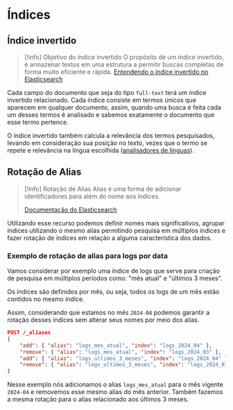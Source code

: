 # Índices
## Índice invertido

> [!info] Objetivo do índice invertido
> O propósito de um índice invertido, é armazenar textos em uma estrutura a permitir buscas completas de forma muito eficiente e rápida.
> [Entendendo o índice invertido no Elasticsearch](https://codingexplained.com/coding/elasticsearch/understanding-the-inverted-index-in-elasticsearch)

Cada campo do documento que seja do tipo `full-text` terá um índice invertido relacionado. Cada índice consiste em termos únicos que aparecem em qualquer documento, assim, quando uma busca é feita cada um desses termos é analisado e sabemos exatamente o documento que esse termo pertence.

O índice invertido também calcula a relevância dos termos pesquisados, levando em consideração sua posição no texto, vezes que o termo se repete e relevância na língua escolhida ([analisadores de línguas](https://www.elastic.co/guide/en/elasticsearch/reference/current/analysis-lang-analyzer.html)).

## Rotação de Alias

> [!info] Rotação de Alias
> Alias é uma forma de adicionar identificadores para além do nome aos índices. 
> 
> [Documentação do Elasticsearch](https://www.elastic.co/guide/en/elasticsearch/reference/current/indices-aliases.html)

Utilizando esse recurso podemos definir nomes mais significativos, agrupar índices utilizando o mesmo alias permitindo pesquisa em múltiplos índices e fazer rotação de índices em relação a alguma característica dos dados.

### Exemplo de rotação de alias para logs por data

Vamos considerar por exemplo uma índice de logs que serve para criação de pesquisa em múltiplos períodos como: "mês atual" e "últimos 3 meses".

Os índices são definidos por mês, ou seja, todos os logs de um mês estão contidos no mesmo índice.

Assim, considerando que estamos no mês `2024-04` podemos garantir a rotação desses índices sem alterar seus nomes por meio dos alias.

```json
POST /_aliases
{
	"add": { "alias": "logs_mes_atual", "index": "logs_2024_04" },
	"remove": { "alias": "logs_mes_atual", "index": "logs_2024_03" },
	"add": { "alias": "logs_ultimos_3_meses", "index": "logs_2024_04" },
	"remove": { "alias": "logs_ultimos_3_meses", "index": "logs_2024_01" },
}
```

Nesse exemplo nós adicionamos o alias `logs_mes_atual` para o mês vigente `2024-04` e removemos esse mesmo alias do mês anterior. Também fazemos a mesma rotação para o alias relacionado aos últimos 3 meses.